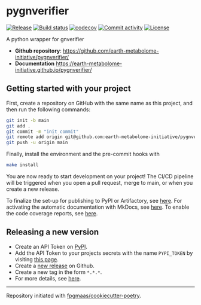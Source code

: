 # pygnverifier

[![Release](https://img.shields.io/github/v/release/earth-metabolome-initiative/pygnverifier)](https://img.shields.io/github/v/release/earth-metabolome-initiative/pygnverifier)
[![Build status](https://img.shields.io/github/actions/workflow/status/earth-metabolome-initiative/pygnverifier/main.yml?branch=main)](https://github.com/earth-metabolome-initiative/pygnverifier/actions/workflows/main.yml?query=branch%3Amain)
[![codecov](https://codecov.io/gh/earth-metabolome-initiative/pygnverifier/branch/main/graph/badge.svg)](https://codecov.io/gh/earth-metabolome-initiative/pygnverifier)
[![Commit activity](https://img.shields.io/github/commit-activity/m/earth-metabolome-initiative/pygnverifier)](https://img.shields.io/github/commit-activity/m/earth-metabolome-initiative/pygnverifier)
[![License](https://img.shields.io/github/license/earth-metabolome-initiative/pygnverifier)](https://img.shields.io/github/license/earth-metabolome-initiative/pygnverifier)

A python wrapper for gnverifier

- **Github repository**: <https://github.com/earth-metabolome-initiative/pygnverifier/>
- **Documentation** <https://earth-metabolome-initiative.github.io/pygnverifier/>

## Getting started with your project

First, create a repository on GitHub with the same name as this project, and then run the following commands:

```bash
git init -b main
git add .
git commit -m "init commit"
git remote add origin git@github.com:earth-metabolome-initiative/pygnverifier.git
git push -u origin main
```

Finally, install the environment and the pre-commit hooks with

```bash
make install
```

You are now ready to start development on your project!
The CI/CD pipeline will be triggered when you open a pull request, merge to main, or when you create a new release.

To finalize the set-up for publishing to PyPI or Artifactory, see [here](https://fpgmaas.github.io/cookiecutter-poetry/features/publishing/#set-up-for-pypi).
For activating the automatic documentation with MkDocs, see [here](https://fpgmaas.github.io/cookiecutter-poetry/features/mkdocs/#enabling-the-documentation-on-github).
To enable the code coverage reports, see [here](https://fpgmaas.github.io/cookiecutter-poetry/features/codecov/).

## Releasing a new version

- Create an API Token on [PyPI](https://pypi.org/).
- Add the API Token to your projects secrets with the name `PYPI_TOKEN` by visiting [this page](https://github.com/earth-metabolome-initiative/pygnverifier/settings/secrets/actions/new).
- Create a [new release](https://github.com/earth-metabolome-initiative/pygnverifier/releases/new) on Github.
- Create a new tag in the form `*.*.*`.
- For more details, see [here](https://fpgmaas.github.io/cookiecutter-poetry/features/cicd/#how-to-trigger-a-release).

---

Repository initiated with [fpgmaas/cookiecutter-poetry](https://github.com/fpgmaas/cookiecutter-poetry).
